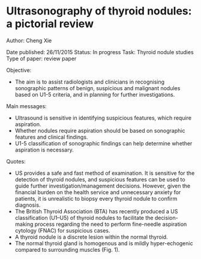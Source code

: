 # Ultrasonography of thyroid nodules: a pictorial review

Author: Cheng Xie 

Date published: 26/11/2015
Status: In progress
Task: Thyroid nodule studies
Type of paper: review paper

Objective:

- The aim is to assist radiologists and clinicians in recognising sonographic patterns of benign, suspicious and malignant nodules based on U1-5 criteria, and in planning for further investigations.

Main  messages:

- Ultrasound is sensitive in identifying suspicious features, which require aspiration.
- Whether nodules require aspiration should be based on sonographic features and clinical findings.
- U1-5 classification of sonographic findings can help determine whether aspiration is necessary.

Quotes:

- US provides a safe and fast method of examination. It is sensitive for the detection of thyroid nodules, and suspicious features can be used to guide further investigation/management decisions. However, given the financial burden on the health service and unnecessary anxiety for patients, it is unrealistic to biopsy every thyroid nodule to confirm diagnosis.
- The British Thyroid Association (BTA) has recently produced a US classification (U1–U5) of thyroid nodules to facilitate the decision-making process regarding the need to perform fine-needle aspiration cytology (FNAC) for suspicious cases.
- A thyroid nodule is a discrete lesion within the normal thyroid.
- The normal thyroid gland is homogenous and is mildly hyper-echogenic compared to surrounding muscles (Fig. 1).